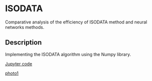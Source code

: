 # ISODATA
Comparative analysis of the efficiency of ISODATA method and neural networks methods.

## Description
Implementing the ISODATA algorithm using the Numpy library.

[Jupyter code](https://github.com/v-mk-s/ISODATA/blob/master/main_ISODATA.ipynb)

[photo1](https://github.com/v-mk-s/ISODATA/blob/master/graphic1.jpg)
